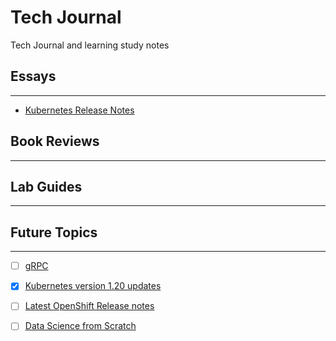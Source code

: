 # Tech Journal
Tech Journal and learning study notes

## Essays
---
- [Kubernetes Release Notes](https://kubernetes.io/docs/setup/release/notes/#)

## Book Reviews
---


## Lab Guides
---



## Future Topics
---
- [ ] [gRPC](https://en.wikipedia.org/wiki/GRPC)
- [X] [Kubernetes version 1.20 updates](https://kubernetes.io/docs/setup/release/notes/#)
- [ ] [Latest OpenShift Release notes](https://docs.openshift.com/container-platform/4.6/release_notes/ocp-4-6-release-notes.html)
- [ ] [Data Science from Scratch](https://github.com/joelgrus/data-science-from-scratch)


